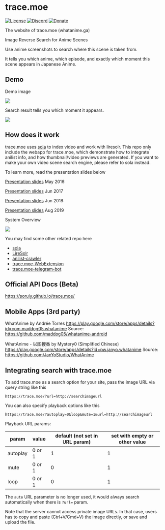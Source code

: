 # trace.moe

[![License](https://img.shields.io/github/license/soruly/trace.moe.svg)](https://github.com/soruly/trace.moe/blob/master/LICENSE)
[![Discord](https://img.shields.io/discord/437578425767559188.svg)](https://discord.gg/K9jn6Kj)
[![Donate](https://img.shields.io/badge/donate-patreon-orange.svg)](https://www.patreon.com/soruly)

The website of trace.moe (whatanime.ga)

Image Reverse Search for Anime Scenes

Use anime screenshots to search where this scene is taken from.

It tells you which anime, which episode, and exactly which moment this scene appears in Japanese Anime.

## Demo

Demo image

![](https://images.plurk.com/2FKxneXP64qiKwjlUA7sKj.jpg)

Search result tells you which moment it appears.

![](https://addons.cdn.mozilla.net/user-media/previews/full/209/209947.png)

## How does it work

trace.moe uses [sola](https://github.com/soruly/sola) to index video and work with liresolr. This repo only include the webapp for trace.moe, which demonstrate how to integrate anilist info, and how thumbnail/video previews are generated. If you want to make your own video scene search engine, please refer to sola instead.

To learn more, read the presentation slides below

[Presentation slides](https://go-talks.appspot.com/github.com/soruly/slides/whatanime.ga.slide) May 2016

[Presentation slides](https://go-talks.appspot.com/github.com/soruly/slides/whatanime.ga-2017.slide) Jun 2017

[Presentation slides](https://go-talks.appspot.com/github.com/soruly/slides/whatanime.ga-2018.slide) Jun 2018

[Presentation slides](https://github.com/soruly/slides/blob/master/2019-COSCUP-trace.moe.md) Aug 2019

System Overview

![](https://pbs.twimg.com/media/CstZmrxUIAAi8La.jpg)

You may find some other related repo here

- [sola](https://github.com/soruly/sola)
- [LireSolr](https://github.com/soruly/liresolr)
- [anilist-crawler](https://github.com/soruly/anilist-crawler)
- [trace.moe-WebExtension](https://github.com/soruly/trace.moe-WebExtension)
- [trace.moe-telegram-bot](https://github.com/soruly/trace.moe-telegram-bot)

## Official API Docs (Beta)

https://soruly.github.io/trace.moe/

## Mobile Apps (3rd party)

WhatAnime by Andrée Torres
https://play.google.com/store/apps/details?id=com.maddog05.whatanime
Source: https://github.com/maddog05/whatanime-android

WhatAnime - 以图搜番 by Mystery0 (Simplified Chinese)
https://play.google.com/store/apps/details?id=pw.janyo.whatanime
Source: https://github.com/JanYoStudio/WhatAnime

## Integrating search with trace.moe

To add trace.moe as a search option for your site, pass the image URL via query string like this

```
https://trace.moe/?url=http://searchimageurl
```

You can also specify playback options like this

```
https://trace.moe/?autoplay=0&loop&mute=1&url=http://searchimageurl
```

Playback URL params:

| param    | value  | default (not set in URL param) | set with empty or other value |
| -------- | ------ | ------------------------------ | ----------------------------- |
| autoplay | 0 or 1 | 1                              | 1                             |
| mute     | 0 or 1 | 0                              | 1                             |
| loop     | 0 or 1 | 0                              | 1                             |

The `auto` URL parameter is no longer used, it would always search automatically when there is `?url=` param.

Note that the server cannot access private image URLs.
In that case, users has to copy and paste (Ctrl+V/Cmd+V) the image directly, or save and upload the file.
